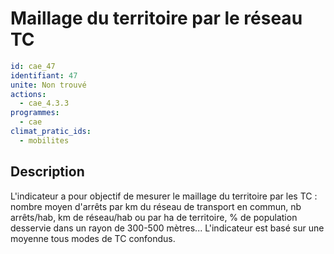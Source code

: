 # Maillage du territoire par le réseau TC
```yaml
id: cae_47
identifiant: 47
unite: Non trouvé
actions:
  - cae_4.3.3
programmes:
  - cae
climat_pratic_ids:
  - mobilites
```
## Description
L'indicateur a pour objectif de mesurer le maillage du territoire par les TC : nombre moyen d'arrêts par km du réseau de transport en commun, nb arrêts/hab, km de réseau/hab ou par ha de territoire, % de population desservie dans un rayon de 300-500 mètres... L'indicateur est basé sur une moyenne tous modes de TC confondus.





